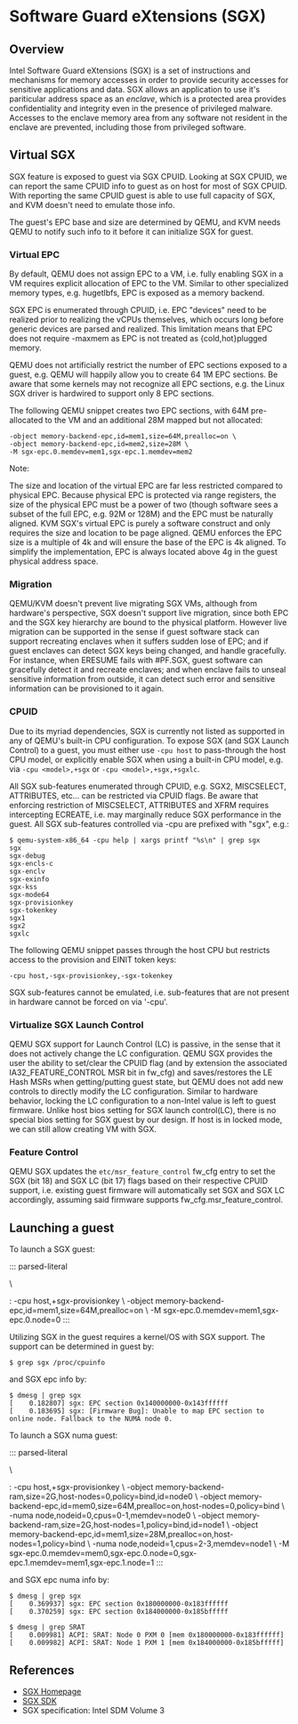 # Software Guard eXtensions (SGX)

## Overview

Intel Software Guard eXtensions (SGX) is a set of instructions and
mechanisms for memory accesses in order to provide security accesses for
sensitive applications and data. SGX allows an application to use it\'s
pariticular address space as an *enclave*, which is a protected area
provides confidentiality and integrity even in the presence of
privileged malware. Accesses to the enclave memory area from any
software not resident in the enclave are prevented, including those from
privileged software.

## Virtual SGX

SGX feature is exposed to guest via SGX CPUID. Looking at SGX CPUID, we
can report the same CPUID info to guest as on host for most of SGX
CPUID. With reporting the same CPUID guest is able to use full capacity
of SGX, and KVM doesn\'t need to emulate those info.

The guest\'s EPC base and size are determined by QEMU, and KVM needs
QEMU to notify such info to it before it can initialize SGX for guest.

### Virtual EPC

By default, QEMU does not assign EPC to a VM, i.e. fully enabling SGX in
a VM requires explicit allocation of EPC to the VM. Similar to other
specialized memory types, e.g. hugetlbfs, EPC is exposed as a memory
backend.

SGX EPC is enumerated through CPUID, i.e. EPC \"devices\" need to be
realized prior to realizing the vCPUs themselves, which occurs long
before generic devices are parsed and realized. This limitation means
that EPC does not require -maxmem as EPC is not treated as
{cold,hot}plugged memory.

QEMU does not artificially restrict the number of EPC sections exposed
to a guest, e.g. QEMU will happily allow you to create 64 1M EPC
sections. Be aware that some kernels may not recognize all EPC sections,
e.g. the Linux SGX driver is hardwired to support only 8 EPC sections.

The following QEMU snippet creates two EPC sections, with 64M
pre-allocated to the VM and an additional 28M mapped but not allocated:

    -object memory-backend-epc,id=mem1,size=64M,prealloc=on \
    -object memory-backend-epc,id=mem2,size=28M \
    -M sgx-epc.0.memdev=mem1,sgx-epc.1.memdev=mem2

Note:

The size and location of the virtual EPC are far less restricted
compared to physical EPC. Because physical EPC is protected via range
registers, the size of the physical EPC must be a power of two (though
software sees a subset of the full EPC, e.g. 92M or 128M) and the EPC
must be naturally aligned. KVM SGX\'s virtual EPC is purely a software
construct and only requires the size and location to be page aligned.
QEMU enforces the EPC size is a multiple of 4k and will ensure the base
of the EPC is 4k aligned. To simplify the implementation, EPC is always
located above 4g in the guest physical address space.

### Migration

QEMU/KVM doesn\'t prevent live migrating SGX VMs, although from
hardware\'s perspective, SGX doesn\'t support live migration, since both
EPC and the SGX key hierarchy are bound to the physical platform.
However live migration can be supported in the sense if guest software
stack can support recreating enclaves when it suffers sudden lose of
EPC; and if guest enclaves can detect SGX keys being changed, and handle
gracefully. For instance, when ERESUME fails with #PF.SGX, guest
software can gracefully detect it and recreate enclaves; and when
enclave fails to unseal sensitive information from outside, it can
detect such error and sensitive information can be provisioned to it
again.

### CPUID

Due to its myriad dependencies, SGX is currently not listed as supported
in any of QEMU\'s built-in CPU configuration. To expose SGX (and SGX
Launch Control) to a guest, you must either use `-cpu host` to
pass-through the host CPU model, or explicitly enable SGX when using a
built-in CPU model, e.g. via `-cpu <model>,+sgx` or
`-cpu <model>,+sgx,+sgxlc`.

All SGX sub-features enumerated through CPUID, e.g. SGX2, MISCSELECT,
ATTRIBUTES, etc\... can be restricted via CPUID flags. Be aware that
enforcing restriction of MISCSELECT, ATTRIBUTES and XFRM requires
intercepting ECREATE, i.e. may marginally reduce SGX performance in the
guest. All SGX sub-features controlled via -cpu are prefixed with
\"sgx\", e.g.:

    $ qemu-system-x86_64 -cpu help | xargs printf "%s\n" | grep sgx
    sgx
    sgx-debug
    sgx-encls-c
    sgx-enclv
    sgx-exinfo
    sgx-kss
    sgx-mode64
    sgx-provisionkey
    sgx-tokenkey
    sgx1
    sgx2
    sgxlc

The following QEMU snippet passes through the host CPU but restricts
access to the provision and EINIT token keys:

    -cpu host,-sgx-provisionkey,-sgx-tokenkey

SGX sub-features cannot be emulated, i.e. sub-features that are not
present in hardware cannot be forced on via \'-cpu\'.

### Virtualize SGX Launch Control

QEMU SGX support for Launch Control (LC) is passive, in the sense that
it does not actively change the LC configuration. QEMU SGX provides the
user the ability to set/clear the CPUID flag (and by extension the
associated IA32_FEATURE_CONTROL MSR bit in fw_cfg) and saves/restores
the LE Hash MSRs when getting/putting guest state, but QEMU does not add
new controls to directly modify the LC configuration. Similar to
hardware behavior, locking the LC configuration to a non-Intel value is
left to guest firmware. Unlike host bios setting for SGX launch
control(LC), there is no special bios setting for SGX guest by our
design. If host is in locked mode, we can still allow creating VM with
SGX.

### Feature Control

QEMU SGX updates the `etc/msr_feature_control` fw_cfg entry to set the
SGX (bit 18) and SGX LC (bit 17) flags based on their respective CPUID
support, i.e. existing guest firmware will automatically set SGX and SGX
LC accordingly, assuming said firmware supports
fw_cfg.msr_feature_control.

## Launching a guest

To launch a SGX guest:

::: parsed-literal

\\

:   -cpu host,+sgx-provisionkey \\ -object
    memory-backend-epc,id=mem1,size=64M,prealloc=on \\ -M
    sgx-epc.0.memdev=mem1,sgx-epc.0.node=0
:::

Utilizing SGX in the guest requires a kernel/OS with SGX support. The
support can be determined in guest by:

    $ grep sgx /proc/cpuinfo

and SGX epc info by:

    $ dmesg | grep sgx
    [    0.182807] sgx: EPC section 0x140000000-0x143ffffff
    [    0.183695] sgx: [Firmware Bug]: Unable to map EPC section to online node. Fallback to the NUMA node 0.

To launch a SGX numa guest:

::: parsed-literal

\\

:   -cpu host,+sgx-provisionkey \\ -object
    memory-backend-ram,size=2G,host-nodes=0,policy=bind,id=node0 \\
    -object
    memory-backend-epc,id=mem0,size=64M,prealloc=on,host-nodes=0,policy=bind
    \\ -numa node,nodeid=0,cpus=0-1,memdev=node0 \\ -object
    memory-backend-ram,size=2G,host-nodes=1,policy=bind,id=node1 \\
    -object
    memory-backend-epc,id=mem1,size=28M,prealloc=on,host-nodes=1,policy=bind
    \\ -numa node,nodeid=1,cpus=2-3,memdev=node1 \\ -M
    sgx-epc.0.memdev=mem0,sgx-epc.0.node=0,sgx-epc.1.memdev=mem1,sgx-epc.1.node=1
:::

and SGX epc numa info by:

    $ dmesg | grep sgx
    [    0.369937] sgx: EPC section 0x180000000-0x183ffffff
    [    0.370259] sgx: EPC section 0x184000000-0x185bfffff

    $ dmesg | grep SRAT
    [    0.009981] ACPI: SRAT: Node 0 PXM 0 [mem 0x180000000-0x183ffffff]
    [    0.009982] ACPI: SRAT: Node 1 PXM 1 [mem 0x184000000-0x185bfffff]

## References

-   [SGX Homepage](https://software.intel.com/sgx)
-   [SGX SDK](https://github.com/intel/linux-sgx.git)
-   SGX specification: Intel SDM Volume 3
